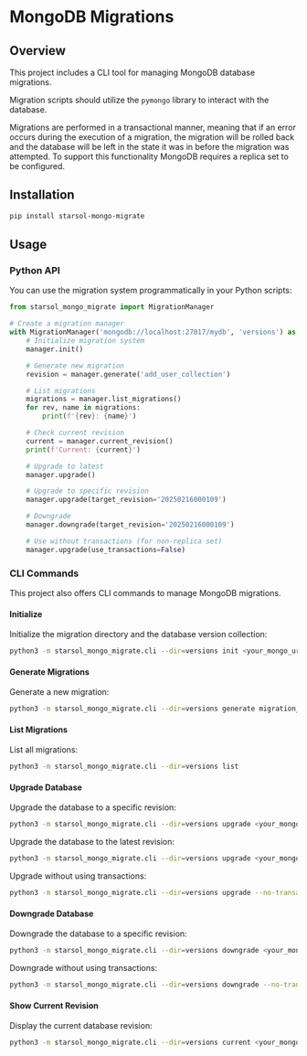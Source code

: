 # MongoDB Migrations

## Overview
This project includes a CLI tool for managing MongoDB database migrations.

Migration scripts should utilize the `pymongo` library to interact with the database.

Migrations are performed in a transactional manner, 
meaning that if an error occurs during the execution of a migration, 
the migration will be rolled back and the database will be left in the state 
it was in before the migration was attempted.
To support this functionality MongoDB requires a replica set to be configured.


## Installation
```bash
pip install starsol-mongo-migrate
```

## Usage

### Python API
You can use the migration system programmatically in your Python scripts:

```python
from starsol_mongo_migrate import MigrationManager

# Create a migration manager
with MigrationManager('mongodb://localhost:27017/mydb', 'versions') as manager:
    # Initialize migration system
    manager.init()

    # Generate new migration
    revision = manager.generate('add_user_collection')

    # List migrations
    migrations = manager.list_migrations()
    for rev, name in migrations:
        print(f'{rev}: {name}')

    # Check current revision
    current = manager.current_revision()
    print(f'Current: {current}')

    # Upgrade to latest
    manager.upgrade()

    # Upgrade to specific revision
    manager.upgrade(target_revision='20250216000109')

    # Downgrade
    manager.downgrade(target_revision='20250216000109')

    # Use without transactions (for non-replica set)
    manager.upgrade(use_transactions=False)
```

### CLI Commands
This project also offers CLI commands to manage MongoDB migrations.

#### Initialize
Initialize the migration directory and the database version collection:
```bash
python3 -m starsol_mongo_migrate.cli --dir=versions init <your_mongo_uri>
```

#### Generate Migrations
Generate a new migration:
```bash
python3 -m starsol_mongo_migrate.cli --dir=versions generate migration_name
```

#### List Migrations
List all migrations:
```bash
python3 -m starsol_mongo_migrate.cli --dir=versions list
```

#### Upgrade Database
Upgrade the database to a specific revision:
```bash
python3 -m starsol_mongo_migrate.cli --dir=versions upgrade <your_mongo_uri> <target_revision>
```
Upgrade the database to the latest revision:
```bash
python3 -m starsol_mongo_migrate.cli --dir=versions upgrade <your_mongo_uri>
```
Upgrade without using transactions:
```bash
python3 -m starsol_mongo_migrate.cli --dir=versions upgrade --no-transaction <your_mongo_uri>
```

#### Downgrade Database
Downgrade the database to a specific revision:
```bash
python3 -m starsol_mongo_migrate.cli --dir=versions downgrade <your_mongo_uri> <target_revision>
```
Downgrade without using transactions:
```bash
python3 -m starsol_mongo_migrate.cli --dir=versions downgrade --no-transaction <your_mongo_uri> <target_revision>
```

#### Show Current Revision
Display the current database revision:
```bash
python3 -m starsol_mongo_migrate.cli --dir=versions current <your_mongo_uri>
```
